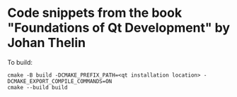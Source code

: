 # Code snippets from the book "Foundations of Qt Development" by Johan Thelin

To build:
```
cmake -B build -DCMAKE_PREFIX_PATH=<qt installation location> -DCMAKE_EXPORT_COMPILE_COMMANDS=ON
cmake --build build
```
